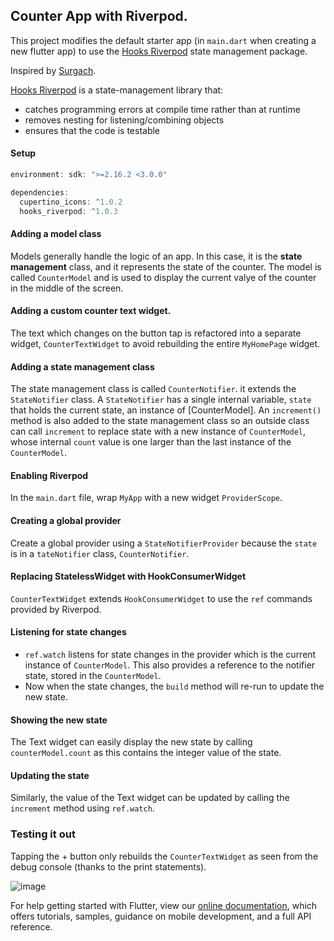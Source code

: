 ## Counter App with Riverpod.

This project modifies the default starter app (in `main.dart` when creating a new flutter app) to use the [Hooks Riverpod](https://pub.dev/packages/hooks_riverpod "Hooks Riverpod") state management package.

Inspired by [Surgach](https://medium.com/flutter-community/flutter-riverpod-tutorial-counter-app-ed3aa758f02f).

[Hooks Riverpod](https://pub.dev/packages/hooks_riverpod "Hooks Riverpod") is a state-management library that:
- catches programming errors at compile time rather than at runtime
- removes nesting for listening/combining objects
- ensures that the code is testable

#### Setup
```dart
environment: sdk: ">=2.16.2 <3.0.0"
```

```dart
dependencies:
  cupertino_icons: ^1.0.2
  hooks_riverpod: ^1.0.3
```
#### Adding a model class
Models generally handle the logic of an app. In this case, it is the **state management** class, and it represents the state of the counter. The model is called `CounterModel` and is used to display the current valye of the counter in the middle of the screen.

#### Adding a custom counter text widget.
The text which changes on the button tap is refactored into a separate widget, `CounterTextWidget` to avoid rebuilding the entire `MyHomePage` widget.

#### Adding a state management class
The state management class is called `CounterNotifier`. it extends the `StateNotifier` class. 
A `StateNotifier` has a single internal variable, `state` that holds the current state, an instance of [CounterModel].
An `increment()` method is also added to the state management class so an outside class can call `increment` to replace state with a new instance of `CounterModel`, whose internal `count` value is one larger than the last instance of the `CounterModel`.

#### Enabling Riverpod
In the `main.dart` file, wrap `MyApp` with a new widget `ProviderScope`.

#### Creating a global provider
Create a global provider using a `StateNotifierProvider` because the `state` is in a `tateNotifier` class, `CounterNotifier`.

#### Replacing StatelessWidget with HookConsumerWidget
`CounterTextWidget` extends `HookConsumerWidget` to use the `ref` commands provided by Riverpod.

#### Listening for state changes
- `ref.watch` listens for state changes in the provider which is the current instance of `CounterModel`.  This also provides a reference to the notifier state, stored in the `CounterModel`.
- Now when the state changes, the `build` method will re-run to update the new state.

#### Showing the new state
The Text widget can easily display the new state by calling `counterModel.count` as this contains the integer value of the state.

#### Updating the state
Similarly, the value of the Text widget can be updated by calling the `increment` method using `ref.watch`.


### Testing it out
Tapping the + button only rebuilds the `CounterTextWidget` as seen from the debug console (thanks to the print statements).

![image](https://user-images.githubusercontent.com/24850031/169653801-fa3bbb42-1f49-4a3d-a68c-d3898035354c.png)



For help getting started with Flutter, view our
[online documentation](https://flutter.dev/docs), which offers tutorials,
samples, guidance on mobile development, and a full API reference.
